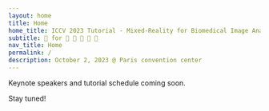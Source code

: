 ```yaml
---
layout: home
title: Home
home_title: ICCV 2023 Tutorial - Mixed-Reality for Biomedical Image Analysis and Clinical Neurosciences
subtitle: 🥽 for 🐁 🔬 🏥 🩻 🧠
nav_title: Home
permalink: /
description: October 2, 2023 @ Paris convention center
---
```


Keynote speakers and tutorial schedule coming soon.

Stay tuned!
